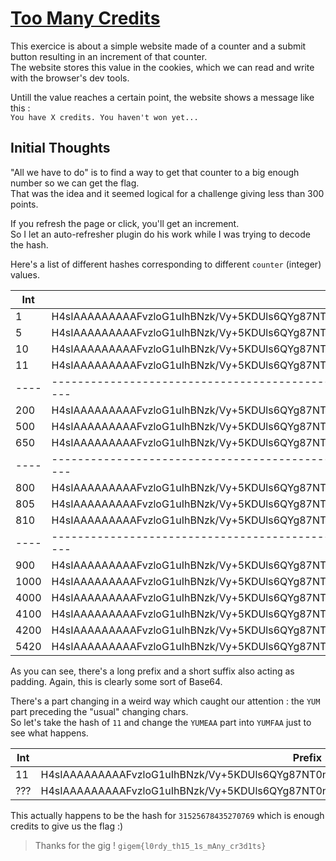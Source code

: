 # [Too Many Credits](http://toomanycredits.tamuctf.com/)

This exercice is about a simple website made of a counter and a submit button resulting in an increment of that counter.  
The website stores this value in the cookies, which we can read and write with the browser's dev tools.

Untill the value reaches a certain point, the website shows a message like this :  
`You have X credits. You haven't won yet...`

## Initial Thoughts
"All we have to do" is to find a way to get that counter to a big enough number so we can get the flag.  
That was the idea and it seemed logical for a challenge giving less than 300 points.  

If you refresh the page or click, you'll get an increment.  
So I let an auto-refresher plugin do his work while I was trying to decode the hash.  

Here's a list of different hashes corresponding to different `counter` (integer) values.

| Int  | Hash                                                                                                         |
| ---- | ------------------------------------------------------------------------------------------------------------ |
| 1    | H4sIAAAAAAAAAFvzloG1uIhBNzk/Vy+5KDUls6QYg87NT0nN0XMG85zzS/NKjDhvC4lwqrgzMTB6MbCWJeaUplYUMEAAIwCwY0JiUgAAAA== |
| 5    | H4sIAAAAAAAAAFvzloG1uIhBNzk/Vy+5KDUls6QYg87NT0nN0XMG85zzS/NKjDhvC4lwqrgzMTB6MbCWJeaUplYUMEAAKwCppy9lUgAAAA== |
| 10   | H4sIAAAAAAAAAFvzloG1uIhBNzk/Vy+5KDUls6QYg87NT0nN0XMG85zzS/NKjDhvC4lwqrgzMTB6MbCWJeaUplYUMEAAFwA4upD1UgAAAA== |
| 11   | H4sIAAAAAAAAAFvzloG1uIhBNzk/Vy+5KDUls6QYg87NT0nN0XMG85zzS/NKjDhvC4lwqrgzMTB6MbCWJeaUplYUMEAANwCuipeCUgAAAA== |
| ---- | ------------------------------------------------------------------------------------------------------------ |
| 200  | H4sIAAAAAAAAAFvzloG1uIhBNzk/Vy+5KDUls6QYg87NT0nN0XMG85zzS/NKjDhvC4lwqrgzMTB6MbCWJeaUplYUMEDACQCkGfqAUgAAAA== |
| 500  | H4sIAAAAAAAAAFvzloG1uIhBNzk/Vy+5KDUls6QYg87NT0nN0XMG85zzS/NKjDhvC4lwqrgzMTB6MbCWJeaUplYUMIAB4xcAYlSOtlIAAAA= |
| 650  | H4sIAAAAAAAAAFvzloG1uIhBNzk/Vy+5KDUls6QYg87NT0nN0XMG85zzS/NKjDhvC4lwqrgzMTB6MbCWJeaUplYUMIABUxcAmlseKlIAAAA= |
| ---- | ------------------------------------------------------------------------------------------------------------ |
| 800  | H4sIAAAAAAAAAFvzloG1uIhBNzk/Vy+5KDUls6QYg87NT0nN0XMG85zzS/NKjDhvC4lwqrgzMTB6MbCWJeaUplYUMIABswIALSAGBVIAAAA= |
| 805  | H4sIAAAAAAAAAFvzloG1uIhBNzk/Vy+5KDUls6QYg87NT0nN0XMG85zzS/NKjDhvC4lwqrgzMTB6MbCWJeaUplYUMIABsyoAotRsdVIAAAA= |
| 810  | H4sIAAAAAAAAAFvzloG1uIhBNzk/Vy+5KDUls6QYg87NT0nN0XMG85zzS/NKjDhvC4lwqrgzMTB6MbCWJeaUplYUMIABsxYAM8nT5VIAAAA= |
| ---- | ------------------------------------------------------------------------------------------------------------ |
| 900  | H4sIAAAAAAAAAFvzloG1uIhBNzk/Vy+5KDUls6QYg87NT0nN0XMG85zzS/NKjDhvC4lwqrgzMTB6MbCWJeaUplYUMIABcwsA3Ee91FIAAAA= |
| 1000 | H4sIAAAAAAAAAFvzloG1uIhBNzk/Vy+5KDUls6QYg87NT0nN0XMG85zzS/NKjDhvC4lwqrgzMTB6MbCWJeaUplYUMIAB8wsAr2q5kFIAAAA= |
| 4000 | H4sIAAAAAAAAAFvzloG1uIhBNzk/Vy+5KDUls6QYg87NT0nN0XMG85zzS/NKjDhvC4lwqrgzMTB6MbCWJeaUplYUMIAB/wIAAewLRFIAAAA= |
| 4100 | H4sIAAAAAAAAAFvzloG1uIhBNzk/Vy+5KDUls6QYg87NT0nN0XMG85zzS/NKjDhvC4lwqrgzMTB6MbCWJeaUplYUMICBAAsAboXqWFIAAAA= |
| 4200 | H4sIAAAAAAAAAFvzloG1uIhBNzk/Vy+5KDUls6QYg87NT0nN0XMG85zzS/NKjDhvC4lwqrgzMTB6MbCWJeaUplYUMICBQAYAHajuHFIAAAA= |
| 5420 | H4sIAAAAAAAAAFvzloG1uIhBNzk/Vy+5KDUls6QYg87NT0nN0XMG85zzS/NKjDhvC4lwqrgzMTB6MbCWJeaUplYUMICBqA4A0dkoEFIAAAA= |

As you can see, there's a long prefix and a short suffix also acting as padding. Again, this is clearly some sort of Base64.

There's a part changing in a weird way which caught our attention : the `YUM` part preceding the "usual" changing chars.  
So let's take the hash of `11` and change the `YUMEAA` part into `YUMFAA` just to see what happens.

| Int | Prefix                                                                                 | Changes | Suffix           |
| --- | -------------------------------------------------------------------------------------- | ------- | ---------------- |
| 11  | H4sIAAAAAAAAAFvzloG1uIhBNzk/Vy+5KDUls6QYg87NT0nN0XMG85zzS/NKjDhvC4lwqrgzMTB6MbCWJeaUpl | YUMEAA  | NwCuipeCUgAAAA== |
| ??? | H4sIAAAAAAAAAFvzloG1uIhBNzk/Vy+5KDUls6QYg87NT0nN0XMG85zzS/NKjDhvC4lwqrgzMTB6MbCWJeaUpl | YUMFAA  | NwCuipeCUgAAAA== |

This actually happens to be the hash for `31525678435270769` which is enough credits to give us the flag :)

> Thanks for the gig ! `gigem{l0rdy_th15_1s_mAny_cr3d1ts}`
